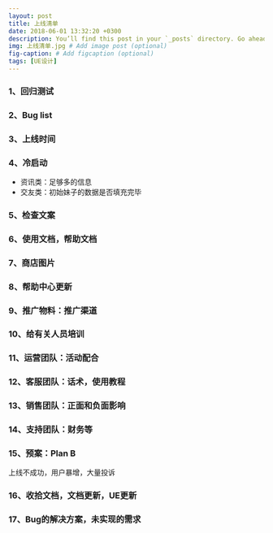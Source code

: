 ```yaml
---
layout: post
title: 上线清单
date: 2018-06-01 13:32:20 +0300
description: You’ll find this post in your `_posts` directory. Go ahead and edit it and re-build the site to see your changes. # Add post description (optional)
img: 上线清单.jpg # Add image post (optional)
fig-caption: # Add figcaption (optional)
tags: [UE设计]
---
```



### 1、回归测试
### 2、Bug list
### 3、上线时间
### 4、冷启动
- 资讯类：足够多的信息
- 交友类：初始妹子的数据是否填充完毕

### 5、检查文案
### 6、使用文档，帮助文档
### 7、商店图片
### 8、帮助中心更新
### 9、推广物料：推广渠道 
### 10、给有关人员培训
### 11、运营团队：活动配合
### 12、客服团队：话术，使用教程
### 13、销售团队：正面和负面影响
### 14、支持团队：财务等
### 15、预案：Plan B
上线不成功，用户暴增，大量投诉
### 16、收拾文档，文档更新，UE更新
### 17、Bug的解决方案，未实现的需求